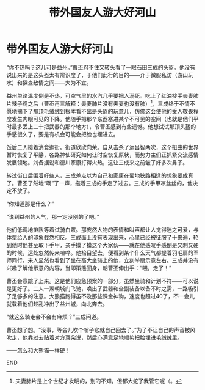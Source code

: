 ﻿---
title: 带外国友人游大好河山
fandom: 无双大蛇
characters: 曹丕/石田三成
rating: General
excerpt: 曹丕想试试那顶头盔的手感很久了，要是有机会可能会把脸也埋进去。
notes: |
  半年前群里约着写高考作文（全国卷）来着……（竟说的出口）使用蛇 2 外观，也即三国无双 6 / 战国无双 3。

  据近期一项对来华留学生的调查，他们较为关注的“中国关键词”有：一带一路、大熊猫、广场舞、中华美食、长城、共享单车、京剧、空气污染、美丽乡村、食品安全、高铁、移动支付。请从中选择两三个关键词来呈现你所认识的中国，写一篇文章帮助外国青年读懂中国。要求选好关键词，使之形成有机的关联；选好角度，明确文体，自拟标题；不要套作，不得抄袭；不少于 800 字。
---

# 带外国友人游大好河山



“你不热吗？这儿可是益州。”曹丕忍不住又转头看了一眼石田三成的头盔。他没有说出来的是这头盔太有辨识度了，于他们此行的目的——介于微服私访（游山玩水）和探查敌情之间——大为不宜。

益州单论温度倒是不热，可空气里的水汽几乎要把人溺死。吃上了红油抄手夫妻肺片辣子鸡之后（曹丕再三解释：夫妻肺片没有夫妻也没有肺）[^1]，三成终于不情不愿地摘下了那顶毛绒绒到根本看不出是头盔的玩意儿，仿佛这会使他的受人敬畏程度发生肉眼可见的下降。他随手把那个东西塞进某个不可见的空间（也就是他们平时最多丢上二十把武器的那个地方），令曹丕感到有些遗憾。他想试试那顶头盔的手感很久了，要是有机会可能会把脸也埋进去。

饭后二人接着消食逛街。街道欣欣向荣。自从击杀了远吕智两次，这个扭曲的世界暂时恢复了平静，各路神仙研究如何让时空恢复原状，而势力主们正抓紧交流感情发展领地。刘备据说和德川家康打得火热，这让三成来之前皱了好多次鼻子。

转过街口后围着好些人，三成差点以为自己和家康在蜀地狭路相逢的想象要成真了。曹丕了然地“啊”了一声，拖着三成的手走了过去。三成的手甲凉丝丝的，他决定不放了。

“你知道那是什么？”

“说到益州的人气，那一定没别的了吧。”

他们低调地排队等着试骑白罴。那庞然大物的表情和叫声都让人觉得迷之可爱，与体型给人的印象截然相反。三成面上没有表现出来，心里已经被征服了十来遍，轮到他时他甚至取下手甲，亲手摸了摸这个大家伙——就在他感叹手感倒是又刺又硬的时候，远处忽然传来喧哗。他抬目望去，便看到某个什么天气都提着羽毛扇的军师同行。来人显然也看到了坐在高大坐骑上的他，立刻举扇示意左右。三成并没有兴趣了解他示意的内容，当即策熊回身，朝曹丕伸出手：“喂，走了！”

曹丕会意跳了上来。这是他们应急预案的一部分，虽然坐骑和计划不符——可以说是更好了。二人一罴朝城门飞驰，唤出了武器和全副装备以备不时之需，一路吸引了足够多的注意。大熊猫跑得虽不及那些课金神驹，速度也超过40了，不一会儿就载着他们趁乱冲出了益州城，向北奔去。

“就这么骑走会不会有麻烦？”三成问道。

曹丕想了想。“没事，等会儿吹个哨子它就自己回去了。”为了不让自己的声音被风吹走，他靠过去贴着对方耳朵说，然后心满意足地顺势把脸埋进毛绒绒里。

——怎么和大熊猫一样硬！



END



[^1]: 夫妻肺片是上个世纪才发明的，别的不知，但都大蛇了我管它呢（。
